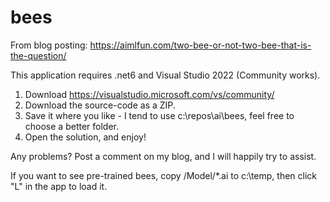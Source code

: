 # bees
From blog posting: https://aimlfun.com/two-bee-or-not-two-bee-that-is-the-question/

This application requires .net6 and Visual Studio 2022 (Community works).

1. Download https://visualstudio.microsoft.com/vs/community/
2. Download the source-code as a ZIP. 
3. Save it where you like - I tend to use c:\repos\ai\bees, feel free to choose a better folder.
4. Open the solution, and enjoy!

Any problems? Post a comment on my blog, and I will happily try to assist.

If you want to see pre-trained bees, copy /Model/*.ai to c:\temp, then click "L" in the app to load it.
